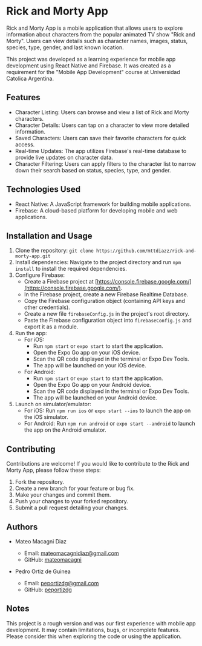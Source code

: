 # Rick and Morty App

Rick and Morty App is a mobile application that allows users to explore information about characters from the popular animated TV show "Rick and Morty". Users can view details such as character names, images, status, species, type, gender, and last known location.

This project was developed as a learning experience for mobile app development using React Native and Firebase. It was created as a requirement for the "Mobile App Development" course at Universidad Catolica Argentina.

## Features

- Character Listing: Users can browse and view a list of Rick and Morty characters.
- Character Details: Users can tap on a character to view more detailed information.
- Saved Characters: Users can save their favorite characters for quick access.
- Real-time Updates: The app utilizes Firebase's real-time database to provide live updates on character data.
- Character Filtering: Users can apply filters to the character list to narrow down their search based on status, species, type, and gender.

## Technologies Used

- React Native: A JavaScript framework for building mobile applications.
- Firebase: A cloud-based platform for developing mobile and web applications.

## Installation and Usage

1. Clone the repository: `git clone https://github.com/mttdiazz/rick-and-morty-app.git`
2. Install dependencies: Navigate to the project directory and run `npm install` to install the required dependencies.
3. Configure Firebase:
   - Create a Firebase project at [https://console.firebase.google.com/](https://console.firebase.google.com/).
   - In the Firebase project, create a new Firebase Realtime Database.
   - Copy the Firebase configuration object (containing API keys and other credentials).
   - Create a new file `firebaseConfig.js` in the project's root directory.
   - Paste the Firebase configuration object into `firebaseConfig.js` and export it as a module.
4. Run the app:
   - For iOS:
     - Run `npm start` or `expo start` to start the application.
     - Open the Expo Go app on your iOS device.
     - Scan the QR code displayed in the terminal or Expo Dev Tools.
     - The app will be launched on your iOS device.
   - For Android:
     - Run `npm start` or `expo start` to start the application.
     - Open the Expo Go app on your Android device.
     - Scan the QR code displayed in the terminal or Expo Dev Tools.
     - The app will be launched on your Android device.
5. Launch on simulator/emulator:
   - For iOS: Run `npm run ios` or `expo start --ios` to launch the app on the iOS simulator.
   - For Android: Run `npm run android` or `expo start --android` to launch the app on the Android emulator.

## Contributing

Contributions are welcome! If you would like to contribute to the Rick and Morty App, please follow these steps:

1. Fork the repository.
2. Create a new branch for your feature or bug fix.
3. Make your changes and commit them.
4. Push your changes to your forked repository.
5. Submit a pull request detailing your changes.

## Authors

- Mateo Macagni Diaz
  - Email: mateomacagnidiaz@gmail.com
  - GitHub: [mateomacagni](https://github.com/mttdiazz)

- Pedro Ortiz de Guinea
  - Email: peportizdg@gmail.com
  - GitHub: [peportizdg](https://github.com/peportizdg)

## Notes

This project is a rough version and was our first experience with mobile app development. It may contain limitations, bugs, or incomplete features. Please consider this when exploring the code or using the application.

